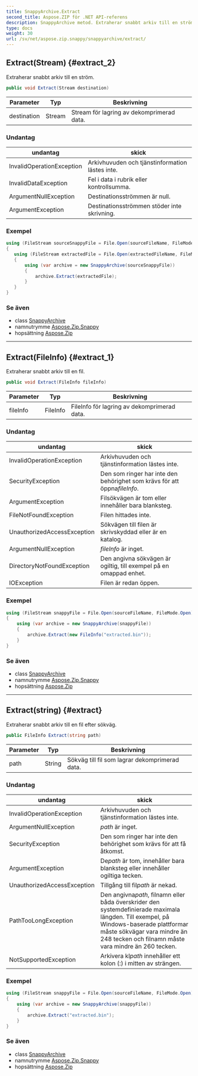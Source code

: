 ```yaml
---
title: SnappyArchive.Extract
second_title: Aspose.ZIP för .NET API-referens
description: SnappyArchive metod. Extraherar snabbt arkiv till en ström.
type: docs
weight: 30
url: /sv/net/aspose.zip.snappy/snappyarchive/extract/
---
```

## Extract(Stream) {#extract_2}

Extraherar snabbt arkiv till en ström.

```csharp
public void Extract(Stream destination)
```

| Parameter | Typ | Beskrivning |
| --- | --- | --- |
| destination | Stream | Stream för lagring av dekomprimerad data. |

### Undantag

| undantag | skick |
| --- | --- |
| InvalidOperationException | Arkivhuvuden och tjänstinformation lästes inte. |
| InvalidDataException | Fel i data i rubrik eller kontrollsumma. |
| ArgumentNullException | Destinationsströmmen är null. |
| ArgumentException | Destinationsströmmen stöder inte skrivning. |

### Exempel

```csharp
using (FileStream sourceSnappyFile = File.Open(sourceFileName, FileMode.Open))
{
   using (FileStream extractedFile = File.Open(extractedFileName, FileMode.Create))
   {
       using (var archive = new SnappyArchive(sourceSnappyFile))
       {
           archive.Extract(extractedFile);
       }
   }
}
```

### Se även

* class [SnappyArchive](../)
* namnutrymme [Aspose.Zip.Snappy](../../snappyarchive/)
* hopsättning [Aspose.Zip](../../../)

---

## Extract(FileInfo) {#extract_1}

Extraherar snabbt arkiv till en fil.

```csharp
public void Extract(FileInfo fileInfo)
```

| Parameter | Typ | Beskrivning |
| --- | --- | --- |
| fileInfo | FileInfo | FileInfo för lagring av dekomprimerad data. |

### Undantag

| undantag | skick |
| --- | --- |
| InvalidOperationException | Arkivhuvuden och tjänstinformation lästes inte. |
| SecurityException | Den som ringer har inte den behörighet som krävs för att öppna*fileInfo*. |
| ArgumentException | Filsökvägen är tom eller innehåller bara blanksteg. |
| FileNotFoundException | Filen hittades inte. |
| UnauthorizedAccessException | Sökvägen till filen är skrivskyddad eller är en katalog. |
| ArgumentNullException | *fileInfo* är inget. |
| DirectoryNotFoundException | Den angivna sökvägen är ogiltig, till exempel på en omappad enhet. |
| IOException | Filen är redan öppen. |

### Exempel

```csharp
using (FileStream snappyFile = File.Open(sourceFileName, FileMode.Open))
{
    using (var archive = new SnappyArchive(snappyFile))
    {
        archive.Extract(new FileInfo("extracted.bin"));
    }
}
```

### Se även

* class [SnappyArchive](../)
* namnutrymme [Aspose.Zip.Snappy](../../snappyarchive/)
* hopsättning [Aspose.Zip](../../../)

---

## Extract(string) {#extract}

Extraherar snabbt arkiv till en fil efter sökväg.

```csharp
public FileInfo Extract(string path)
```

| Parameter | Typ | Beskrivning |
| --- | --- | --- |
| path | String | Sökväg till fil som lagrar dekomprimerad data. |

### Undantag

| undantag | skick |
| --- | --- |
| InvalidOperationException | Arkivhuvuden och tjänstinformation lästes inte. |
| ArgumentNullException | *path* är inget. |
| SecurityException | Den som ringer har inte den behörighet som krävs för att få åtkomst. |
| ArgumentException | De*path* är tom, innehåller bara blanksteg eller innehåller ogiltiga tecken. |
| UnauthorizedAccessException | Tillgång till fil*path* är nekad. |
| PathTooLongException | Den angivna*path*, filnamn eller båda överskrider den systemdefinierade maximala längden. Till exempel, på Windows-baserade plattformar måste sökvägar vara mindre än 248 tecken och filnamn måste vara mindre än 260 tecken. |
| NotSupportedException | Arkivera kl*path* innehåller ett kolon (:) i mitten av strängen. |

### Exempel

```csharp
using (FileStream snappyFile = File.Open(sourceFileName, FileMode.Open))
{
    using (var archive = new SnappyArchive(snappyFile))
    {
        archive.Extract("extracted.bin");
    }
}
```

### Se även

* class [SnappyArchive](../)
* namnutrymme [Aspose.Zip.Snappy](../../snappyarchive/)
* hopsättning [Aspose.Zip](../../../)


